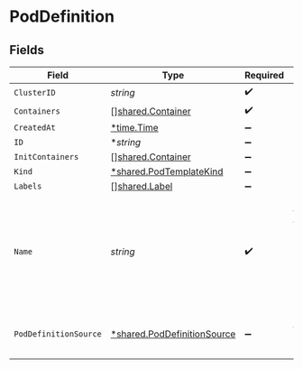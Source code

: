 # PodDefinition


## Fields

| Field                                                                                                     | Type                                                                                                      | Required                                                                                                  | Description                                                                                               |
| --------------------------------------------------------------------------------------------------------- | --------------------------------------------------------------------------------------------------------- | --------------------------------------------------------------------------------------------------------- | --------------------------------------------------------------------------------------------------------- |
| `ClusterID`                                                                                               | *string*                                                                                                  | :heavy_check_mark:                                                                                        | N/A                                                                                                       |
| `Containers`                                                                                              | [][shared.Container](../../../pkg/models/shared/container.md)                                             | :heavy_check_mark:                                                                                        | N/A                                                                                                       |
| `CreatedAt`                                                                                               | [*time.Time](https://pkg.go.dev/time#Time)                                                                | :heavy_minus_sign:                                                                                        | N/A                                                                                                       |
| `ID`                                                                                                      | **string*                                                                                                 | :heavy_minus_sign:                                                                                        | unique Id                                                                                                 |
| `InitContainers`                                                                                          | [][shared.Container](../../../pkg/models/shared/container.md)                                             | :heavy_minus_sign:                                                                                        | N/A                                                                                                       |
| `Kind`                                                                                                    | [*shared.PodTemplateKind](../../../pkg/models/shared/podtemplatekind.md)                                  | :heavy_minus_sign:                                                                                        | N/A                                                                                                       |
| `Labels`                                                                                                  | [][shared.Label](../../../pkg/models/shared/label.md)                                                     | :heavy_minus_sign:                                                                                        | N/A                                                                                                       |
| `Name`                                                                                                    | *string*                                                                                                  | :heavy_check_mark:                                                                                        | in pod template, this is the normalized name (for example, get it from pod -> replicaset -> deployment).<br/> |
| `PodDefinitionSource`                                                                                     | [*shared.PodDefinitionSource](../../../pkg/models/shared/poddefinitionsource.md)                          | :heavy_minus_sign:                                                                                        | The source type of the pod definition                                                                     |